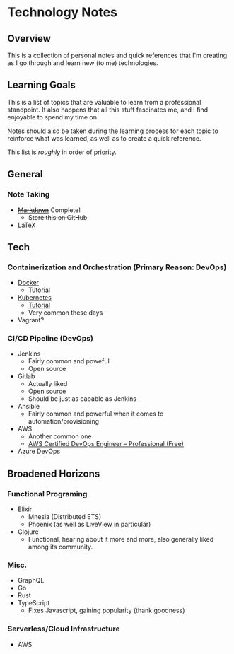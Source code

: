 # Technology Notes

## Overview
This is a collection of personal notes and quick references that I'm creating as I go through and learn new (to me) technologies.

## Learning Goals
This is a list of topics that are valuable to learn from a professional standpoint. It also happens that all this stuff fascinates me, and I find enjoyable to spend my time on.

Notes should also be taken during the learning process for each topic to reinforce what was learned, as well as to create a quick reference.

This list is _roughly_ in order of priority.

## General

### Note Taking
*  ~~[Markdown](./Markdown.md)~~ Complete!
    * ~~Store this on GitHub~~
* LaTeX 

## Tech

### Containerization and Orchestration (Primary Reason: DevOps)
* [Docker](./Docker.md)
    * [Tutorial](https://www.katacoda.com/courses/docker)
* [Kubernetes](./Kubernetes.md)
    * [Tutorial](https://www.katacoda.com/courses/kubernetes)
    * Very common these days
* Vagrant?

### CI/CD Pipeline (DevOps)
* Jenkins
    * Fairly common and poweful
    * Open source
* Gitlab
    * Actually liked
    * Open source
    * Should be just as capable as Jenkins
* Ansible
    * Fairly common and powerful when it comes to automation/provisioning
* AWS
    * Another common one
    * [AWS Certified DevOps Engineer – Professional (Free)](https://www.aws.training/learningobject/wbc?id=34146)
* Azure DevOps


## Broadened Horizons

### Functional Programing
* Elixir
   * Mnesia (Distributed ETS)
   * Phoenix (as well as LiveView in particular)
* Clojure
   * Functional, hearing about it more and more, also generally liked among its community.

### Misc.
* GraphQL
* Go
* Rust 
* TypeScript
   * Fixes Javascript, gaining popularity (thank goodness)

### Serverless/Cloud Infrastructure
* AWS
